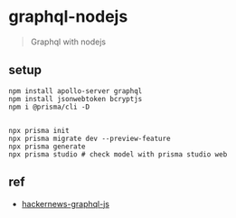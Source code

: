 # graphql-nodejs
> Graphql with nodejs

## setup
```
npm install apollo-server graphql
npm install jsonwebtoken bcryptjs
npm i @prisma/cli -D


npx prisma init
npx prisma migrate dev --preview-feature
npx prisma generate
npx prisma studio # check model with prisma studio web
```

## ref

- [hackernews-graphql-js](https://github.com/howtographql/graphql-js)


